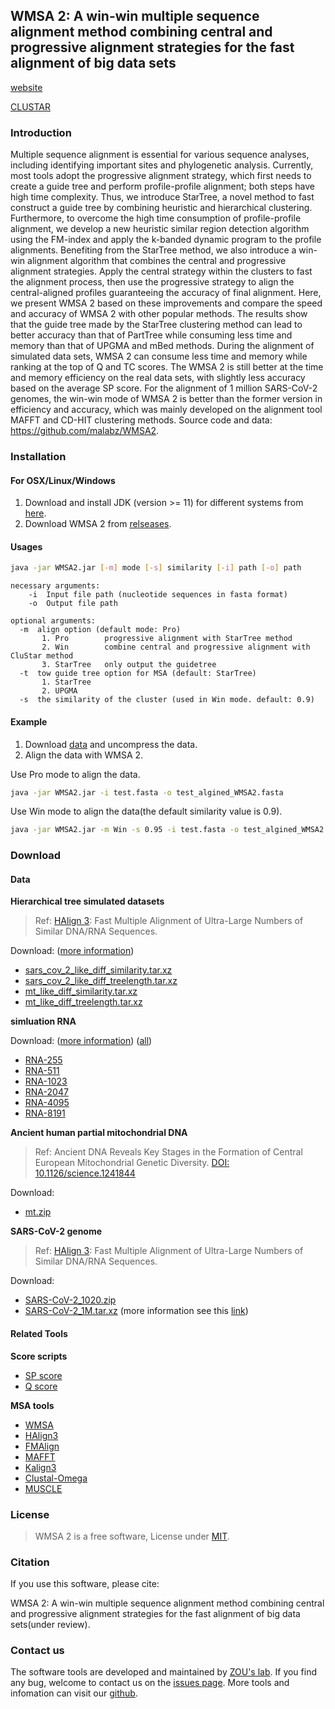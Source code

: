 ## WMSA 2: A win-win multiple sequence alignment method combining central and progressive alignment strategies for the fast alignment of big data sets
[website](http://lab.malab.cn/soft/WMSA2) 

[CLUSTAR](https://github.com/Guuhua/CLUSTAR)

### Introduction

Multiple sequence alignment is essential for various sequence analyses, including identifying important sites and phylogenetic analysis. Currently, most tools adopt the progressive alignment strategy, which first needs to create a guide tree and perform profile-profile alignment; both steps have high time complexity. Thus, we introduce StarTree, a novel method to fast construct a guide tree by combining heuristic and hierarchical clustering. Furthermore, to overcome the high time consumption of profile-profile alignment, we develop a new heuristic similar region detection algorithm using the FM-index and apply the k-banded dynamic program to the profile alignments. Benefiting from the StarTree method, we also introduce a win-win alignment algorithm that combines the central and progressive alignment strategies. Apply the central strategy within the clusters to fast the alignment process, then use the progressive strategy to align the central-aligned profiles guaranteeing the accuracy of final alignment. Here, we present WMSA 2 based on these improvements and compare the speed and accuracy of WMSA 2 with other popular methods. The results show that the guide tree made by the StarTree clustering method can lead to better accuracy than that of PartTree while consuming less time and memory than that of UPGMA and mBed methods. During the alignment of simulated data sets, WMSA 2 can consume less time and memory while ranking at the top of Q and TC scores. The WMSA 2 is still better at the time and memory efficiency on the real data sets, with slightly less accuracy based on the average SP score. For the alignment of 1 million SARS-CoV-2 genomes, the win-win mode of WMSA 2 is better than the former version in efficiency and accuracy, which was mainly developed on the alignment tool MAFFT and CD-HIT clustering methods. Source code and data: https://github.com/malabz/WMSA2.

### Installation

#### For OSX/Linux/Windows

1. Download and install JDK (version >= 11) for different systems from [here](https://www.oracle.com/java/technologies/downloads/#java11).
2. Download WMSA 2 from [relseases](https://github.com/malabz/WMSA2/releases).

#### Usages

```bash
java -jar WMSA2.jar [-m] mode [-s] similarity [-i] path [-o] path
```

```
necessary arguments: 
    -i  Input file path (nucleotide sequences in fasta format)
    -o  Output file path

optional arguments:
  -m  align option (default mode: Pro)
       1. Pro        progressive alignment with StarTree method
       2. Win        combine central and progressive alignment with CluStar method
       3. StarTree   only output the guidetree
  -t  tow guide tree option for MSA (default: StarTree)
       1. StarTree
       2. UPGMA
  -s  the similarity of the cluster (used in Win mode. default: 0.9)
```

#### Example

1. Download [data](https://github.com/malabz/WMSA2#data) and uncompress the data.
2. Align the data with WMSA 2.

Use Pro mode to align the data.

```bash
java -jar WMSA2.jar -i test.fasta -o test_algined_WMSA2.fasta
```

Use Win mode to align the data(the default similarity value is 0.9).

```bash
java -jar WMSA2.jar -m Win -s 0.95 -i test.fasta -o test_algined_WMSA2.fasta
```

### Download

#### Data

**Hierarchical tree simulated datasets**

> Ref: [HAlign 3](https://doi.org/10.1093/molbev/msac166): Fast Multiple Alignment of Ultra-Large Numbers of Similar DNA/RNA Sequences.

Download: ([more information](https://github.com/malabz/HAlign-3/tree/main/dataset#hierarchical-tree-simulated-datasets))

- [sars_cov_2_like_diff_similarity.tar.xz](http://lab.malab.cn/~tfr/HAlign3_testdata/sars_cov_2_like_diff_similarity.tar.xz) 
- [sars_cov_2_like_diff_treelength.tar.xz](http://lab.malab.cn/~tfr/HAlign3_testdata/sars_cov_2_like_diff_treelength.tar.xz)  
- [mt_like_diff_similarity.tar.xz](http://lab.malab.cn/~tfr/HAlign3_testdata/mt_like_diff_similarity.tar.xz)  
- [mt_like_diff_treelength.tar.xz](http://lab.malab.cn/~tfr/HAlign3_testdata/mt_like_diff_treelength.tar.xz)

**simluation RNA**

Download: ([more information](https://kim.bio.upenn.edu/software/csd.shtml)) ([all](http://lab.malab.cn/soft/WMSA2/data/RNA-all.zip))
   - [RNA-255](http://lab.malab.cn/soft/WMSA2/data/RNA-255.zip)
   - [RNA-511](http://lab.malab.cn/soft/WMSA2/data/RNA-511.zip)
   - [RNA-1023](http://lab.malab.cn/soft/WMSA2/data/RNA-1023.zip)
   - [RNA-2047](http://lab.malab.cn/soft/WMSA2/data/RNA-2047.zip)
   - [RNA-4095](http://lab.malab.cn/soft/WMSA2/data/RNA-4095.zip)
   - [RNA-8191](http://lab.malab.cn/soft/WMSA2/data/RNA-8191.zip)

**Ancient human partial mitochondrial DNA**

> Ref: Ancient DNA Reveals Key Stages in the Formation of Central European Mitochondrial Genetic Diversity. [DOI: 10.1126/science.1241844](https://www.science.org/doi/10.1126/science.1241844)

Download: 

- [mt.zip](http://lab.malab.cn/soft/WMSA2/data/mt.zip)

**SARS-CoV-2 genome**

> Ref: [HAlign 3](https://doi.org/10.1093/molbev/msac166): Fast Multiple Alignment of Ultra-Large Numbers of Similar DNA/RNA Sequences.

Download:

- [SARS-CoV-2_1020.zip](http://lab.malab.cn/soft/WMSA2/data/SARS-CoV-2_1020.zip)
- [SARS-CoV-2_1M.tar.xz](http://lab.malab.cn/~tfr/HAlign3_testdata/sars_cov_2_1Mseq.tar.xz) (more information see this [link](https://github.com/malabz/HAlign-3/tree/main/dataset#respiratory-syndrome-coronavirus-2-genomes))

#### Related Tools

**Score scripts**

- [SP score](https://github.com/malabz/MSATOOLS/tree/main/SPscore)
- [Q score](https://www.drive5.com/qscore/)

**MSA tools**

- [WMSA](https://github.com/malabz/WMSA)
- [HAlign3](https://github.com/malabz/HAlign-3/)
- [FMAlign](https://github.com/iliuh/FMAlign)
- [MAFFT](http://mafft.cbrc.jp/alignment/software/)
- [Kalign3](https://github.com/TimoLassmann/kalign)
- [Clustal-Omega](http://www.clustal.org/omega/)
- [MUSCLE](https://drive5.com/muscle/downloads_v3.htm)

### License

> WMSA 2 is a free software, License under [MIT](https://github.com/malabz/WMSA2/blob/main/LICENSE).

### Citation

If you use this software, please cite:

WMSA 2: A win-win multiple sequence alignment method combining central and progressive alignment strategies for the fast alignment of big data sets(under review).

### Contact us

The software tools are developed and maintained by [ZOU's lab](http://lab.malab.cn/~zq/en/index.html). If you find any bug, welcome to contact us on the [issues page](https://github.com/malabz/WMSA2/issues). More tools and infomation can visit our [github](https://github.com/malabz).
